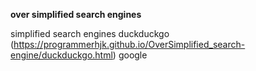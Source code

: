 **over simplified search engines**

simplified search engines
duckduckgo (https://programmerhjk.github.io/OverSimplified_search-engine/duckduckgo.html)
google
